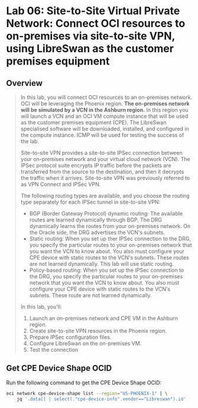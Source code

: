 # Lab 06: Site-to-Site Virtual Private Network: Connect OCI resources to on-premises via site-to-site VPN, using LibreSwan as the customer premises equipment

## Overview

> In this lab, you will connect OCI resources to an on-premises network. OCI will be leveraging the Phoenix region. __The on-premises network will be simulated by a VCN in the Ashburn region.__ In this region you will launch a VCN and an OCI VM compute instance that will be used as the customer premises equipment (CPE). The LibreSwan specialised software will be downloaded, installed, and configured in the compute instance. ICMP will be used for testing the success of the lab.
>
> Site-to-site VPN provides a site-to-site IPSec connection between your on-premises network and your virtual cloud network (VCN). The IPSec protocol suite encrypts IP traffic before the packets are transferred from the source to the destination, and then it decrypts the traffic when it arrives. Site-to-site VPN was previously referred to as VPN Connect and IPSec VPN.
>
> The following routing types are available, and you choose the routing type separately for each IPSec tunnel in site-to-site VPN:
>
> - BGP (Border Gateway Protocol) dynamic routing: The available routes are learned dynamically through BGP. The DRG dynamically learns the routes from your on-premises network. On the Oracle side, the DRG advertises the VCN's subnets.
> - Static routing: When you set up ther IPSec connection to the DRG, you specify the particular routes to your on-premises network that you want the VCN to know about. You also must configure your CPE device with static routes to the VCN's subnets. These routes are not learned dynamically. This lab will use static routing.
> - Policy-based routing: When you set up the IPSec connection to the DRG, you specify the particular routes to your on-premises network that you want the VCN to know about. You also must configure your CPE device with static routes to the VCN's subnets. These route are not learned dynamically.
>
> In this lab, you'll:
>
> 1. Launch an on-premises network and CPE VM in the Ashburn region.
> 1. Create site-to-site VPN resources in the Phoenix region.
> 1. Prepare IPSec configuration files.
> 1. Configure LibreSwan on the on-premises VM.
> 1. Test the connection

## Get CPE Device Shape OCID

Run the following command to get the CPE Device Shape OCID:

```bash
oci network cpe-device-shape list --region="US-PHOENIX-1" | \
    jq '.data[] | select(."cpe-device-info".vendor=="Libreswan").id'
```
